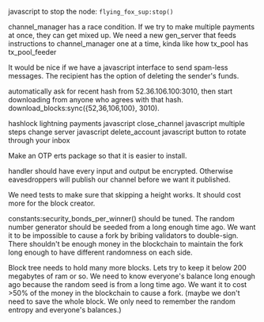 javascript to stop the node: `flying_fox_sup:stop()`

channel_manager has a race condition. If we try to make multiple payments at once, they can get mixed up.
We need a new gen_server that feeds instructions to channel_manager one at a time, kinda like how tx_pool has tx_pool_feeder

It would be nice if we have a javascript interface to send spam-less messages. The recipient has the option of deleting the sender's funds.

automatically ask for recent hash from 52.36.106.100:3010, then start downloading from anyone who agrees with that hash.
download_blocks:sync({52,36,106,100}, 3010).

hashlock lightning payments javascript
close_channel javascript multiple steps
change server javascript
delete_account javascript
button to rotate through your inbox

Make an OTP erts package so that it is easier to install.

handler should have every input and output be encrypted. Otherwise eavesdroppers will publish our channel before we want it published.

We need tests to make sure that skipping a height works. It should cost more for the block creator.

constants:security_bonds_per_winner() should be tuned. The random number generator should be seeded from a long enough time ago.
We want it to be impossible to cause a fork by bribing validators to double-sign. There shouldn't be enough money in the blockchain to maintain the fork long enough to have different randomness on each side.

Block tree needs to hold many more blocks. Lets try to keep it below 200 megabytes of ram or so. We need to know everyone's balance long enough ago because the random seed is from a long time ago. We want it to cost >50% of the money in the blockchain to cause a fork. (maybe we don't need to save the whole block. We only need to remember the random entropy and everyone's balances.)
